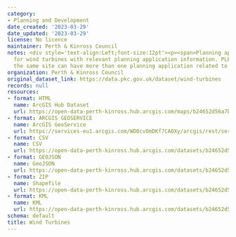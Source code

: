 ```yaml
---
category:
- Planning and Development
date_created: '2023-03-29'
date_updated: '2023-03-29'
license: No licence
maintainer: Perth & Kinross Council
notes: <div style='text-align:Left;font-size:12pt'><p><span>Planning applications
  for wind turbines with relevant planning application information. PLEASE NOTE that
  the same site can have more than one planning application related to it.</span></p></div>
organization: Perth & Kinross Council
original_dataset_link: https://data.pkc.gov.uk/dataset/wind-turbines
records: null
resources:
- format: HTML
  name: ArcGIS Hub Dataset
  url: https://open-data-perth-kinross.hub.arcgis.com/maps/b24652d56a7b4cca860bda2d138f6b63_27
- format: ARCGIS GEOSERVICE
  name: ArcGIS GeoService
  url: https://services-eu1.arcgis.com/WD0cvOmDKf7CA0Xy/arcgis/rest/services/Wind_Turbines/FeatureServer/27
- format: CSV
  name: CSV
  url: https://open-data-perth-kinross.hub.arcgis.com/datasets/b24652d56a7b4cca860bda2d138f6b63_27.csv?outSR=%7B%22latestWkid%22%3A27700%2C%22wkid%22%3A27700%7D
- format: GEOJSON
  name: GeoJSON
  url: https://open-data-perth-kinross.hub.arcgis.com/datasets/b24652d56a7b4cca860bda2d138f6b63_27.geojson?outSR=%7B%22latestWkid%22%3A27700%2C%22wkid%22%3A27700%7D
- format: ZIP
  name: Shapefile
  url: https://open-data-perth-kinross.hub.arcgis.com/datasets/b24652d56a7b4cca860bda2d138f6b63_27.zip?outSR=%7B%22latestWkid%22%3A27700%2C%22wkid%22%3A27700%7D
- format: KML
  name: KML
  url: https://open-data-perth-kinross.hub.arcgis.com/datasets/b24652d56a7b4cca860bda2d138f6b63_27.kml?outSR=%7B%22latestWkid%22%3A27700%2C%22wkid%22%3A27700%7D
schema: default
title: Wind Turbines
---
```

